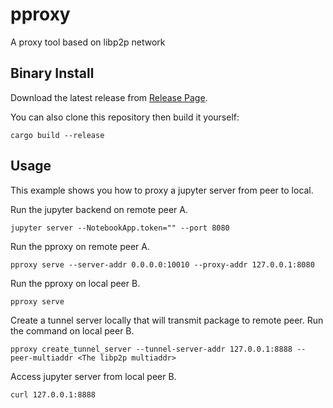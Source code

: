 # pproxy

A proxy tool based on libp2p network

## Binary Install
Download the latest release from [Release Page](https://github.com/dephy-io/dephy-pproxy/releases).

You can also clone this repository then build it yourself:
```shell
cargo build --release
```

## Usage
This example shows you how to proxy a jupyter server from peer to local.

Run the jupyter backend on remote peer A.
```shell
jupyter server --NotebookApp.token="" --port 8080
```

Run the pproxy on remote peer A.
```shell
pproxy serve --server-addr 0.0.0.0:10010 --proxy-addr 127.0.0.1:8080
```

Run the pproxy on local peer B.
```shell
pproxy serve
```

Create a tunnel server locally that will transmit package to remote peer. Run the command on local peer B.
```shell
pproxy create_tunnel_server --tunnel-server-addr 127.0.0.1:8888 --peer-multiaddr <The libp2p multiaddr>
```

Access jupyter server from local peer B.
```shell
curl 127.0.0.1:8888
```

